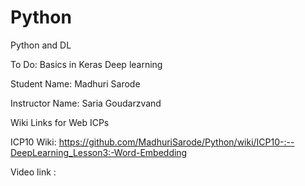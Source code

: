 # Python

Python and DL

To Do: Basics in Keras Deep learning

Student Name: Madhuri Sarode

Instructor Name: Saria Goudarzvand

Wiki Links for Web ICPs

ICP10 Wiki: https://github.com/MadhuriSarode/Python/wiki/ICP10-:--DeepLearning_Lesson3:-Word-Embedding

Video link :
